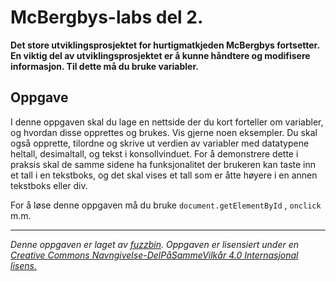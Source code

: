 McBergbys-labs del 2.
=====================
**Det store utviklingsprosjektet for hurtigmatkjeden McBergbys fortsetter. En viktig del av utviklingsprosjektet er å kunne håndtere og modifisere informasjon. Til dette må du bruke variabler.**

Oppgave
-------
I denne oppgaven skal du lage en nettside der du kort forteller om variabler, og hvordan disse opprettes og brukes. Vis gjerne noen eksempler. Du skal også opprette, tilordne  og skrive ut verdien av variabler med datatypene heltall, desimaltall, og tekst i konsollvinduet. For å demonstrere dette i praksis skal de samme sidene ha funksjonalitet der brukeren kan taste inn et tall i en tekstboks, og det skal vises et tall som er åtte høyere i en annen tekstboks eller div.

For å løse denne oppgaven må du bruke ```document.getElementById``` , ```onclick``` m.m.

---

_Denne oppgaven er laget av [fuzzbin](https://github.com/fuzzbin). Oppgaven er lisensiert under en [Creative Commons Navngivelse-DelPåSammeVilkår 4.0 Internasjonal lisens.](http://creativecommons.org/licenses/by-sa/4.0/)_
